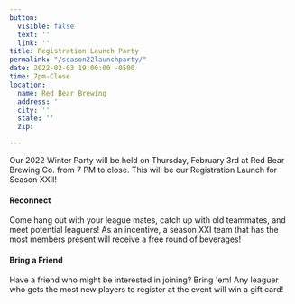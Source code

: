 ```yaml
---
button:
  visible: false
  text: ''
  link: ''
title: Registration Launch Party
permalink: "/season22launchparty/"
date: 2022-02-03 19:00:00 -0500
time: 7pm-Close
location:
  name: Red Bear Brewing
  address: ''
  city: ''
  state: ''
  zip: 

---
```

Our 2022 Winter Party will be held on Thursday, February 3rd at Red Bear Brewing Co. from 7 PM to close. This will be our Registration Launch for Season XXII!

#### Reconnect

Come hang out with your league mates, catch up with old teammates, and meet potential leaguers! As an incentive, a season XXI team that has the most members present will receive a free round of beverages!

#### Bring a Friend

Have a friend who might be interested in joining? Bring 'em! Any leaguer who gets the most new players to register at the event will win a gift card!